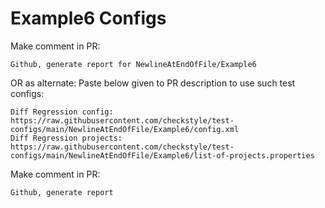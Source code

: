# Example6 Configs
Make comment in PR:
```
Github, generate report for NewlineAtEndOfFile/Example6
```
OR as alternate:
Paste below given to PR description to use such test configs:
```
Diff Regression config: https://raw.githubusercontent.com/checkstyle/test-configs/main/NewlineAtEndOfFile/Example6/config.xml
Diff Regression projects: https://raw.githubusercontent.com/checkstyle/test-configs/main/NewlineAtEndOfFile/Example6/list-of-projects.properties
```
Make comment in PR:
```
Github, generate report
```
